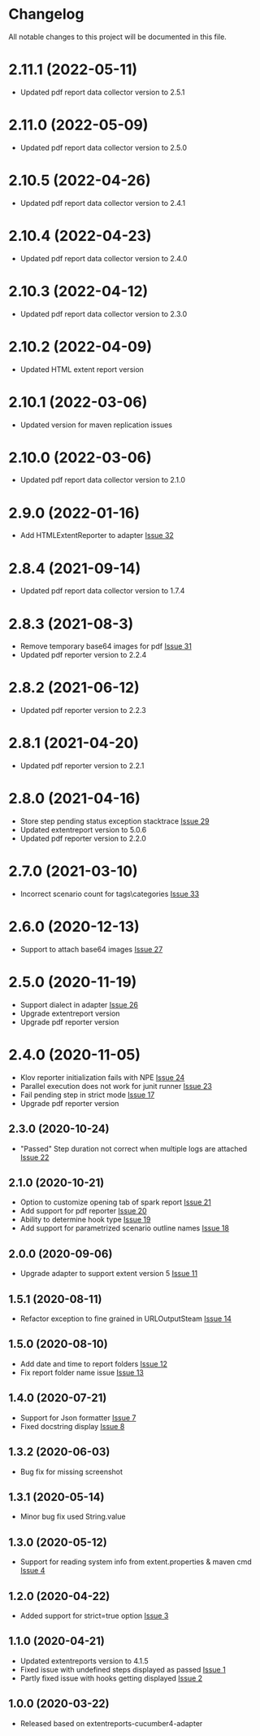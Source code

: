 # Changelog
All notable changes to this project will be documented in this file.

# 2.11.1 (2022-05-11)

* Updated pdf report data collector version to 2.5.1

# 2.11.0 (2022-05-09)

* Updated pdf report data collector version to 2.5.0

# 2.10.5 (2022-04-26)

* Updated pdf report data collector version to 2.4.1

# 2.10.4 (2022-04-23)

* Updated pdf report data collector version to 2.4.0

# 2.10.3 (2022-04-12)

* Updated pdf report data collector version to 2.3.0

# 2.10.2 (2022-04-09)
* Updated HTML extent report version

# 2.10.1 (2022-03-06)

* Updated version for maven replication issues

# 2.10.0 (2022-03-06)

* Updated pdf report data collector version to 2.1.0

# 2.9.0 (2022-01-16)

* Add HTMLExtentReporter to adapter [Issue 32](https://github.com/grasshopper7/extentreports-cucumber5-adapter/issues/32)

# 2.8.4 (2021-09-14)

* Updated pdf report data collector version to 1.7.4

# 2.8.3 (2021-08-3)

* Remove temporary base64 images for pdf [Issue 31](https://github.com/grasshopper7/extentreports-cucumber5-adapter/issues/31)
* Updated pdf reporter version to 2.2.4

# 2.8.2 (2021-06-12)

* Updated pdf reporter version to 2.2.3

# 2.8.1 (2021-04-20)

* Updated pdf reporter version to 2.2.1

# 2.8.0 (2021-04-16)

* Store step pending status exception stacktrace [Issue 29](https://github.com/grasshopper7/extentreports-cucumber6-adapter/issues/29)
* Updated extentreport version to 5.0.6
* Updated pdf reporter version to 2.2.0

# 2.7.0 (2021-03-10)

* Incorrect scenario count for tags\categories [Issue 33](https://github.com/grasshopper7/extentreports-cucumber6-adapter/issues/33)

# 2.6.0 (2020-12-13)

* Support to attach base64 images [Issue 27](https://github.com/grasshopper7/extentreports-cucumber5-adapter/issues/27)

# 2.5.0 (2020-11-19)

* Support dialect in adapter [Issue 26](https://github.com/grasshopper7/extentreports-cucumber5-adapter/issues/26)
* Upgrade extentreport version
* Upgrade pdf reporter version

# 2.4.0 (2020-11-05)

* Klov reporter initialization fails with NPE [Issue 24](https://github.com/grasshopper7/extentreports-cucumber5-adapter/issues/24)
* Parallel execution does not work for junit runner [Issue 23](https://github.com/grasshopper7/extentreports-cucumber5-adapter/issues/23)
* Fail pending step in strict mode [Issue 17](https://github.com/grasshopper7/extentreports-cucumber5-adapter/issues/17)
* Upgrade pdf reporter version

## 2.3.0 (2020-10-24)

* "Passed" Step duration not correct when multiple logs are attached [Issue 22](https://github.com/grasshopper7/extentreports-cucumber5-adapter/issues/22)

## 2.1.0 (2020-10-21)

* Option to customize opening tab of spark report [Issue 21](https://github.com/grasshopper7/extentreports-cucumber5-adapter/issues/21)
* Add support for pdf reporter [Issue 20](https://github.com/grasshopper7/extentreports-cucumber5-adapter/issues/20)
* Ability to determine hook type [Issue 19](https://github.com/grasshopper7/extentreports-cucumber5-adapter/issues/19)
* Add support for parametrized scenario outline names [Issue 18](https://github.com/grasshopper7/extentreports-cucumber5-adapter/issues/18)

## 2.0.0 (2020-09-06)

* Upgrade adapter to support extent version 5 [Issue 11](https://github.com/grasshopper7/extentreports-cucumber5-adapter/issues/11)

## 1.5.1 (2020-08-11)

* Refactor exception to fine grained in URLOutputSteam [Issue 14](https://github.com/grasshopper7/extentreports-cucumber5-adapter/issues/14)

## 1.5.0 (2020-08-10)

* Add date and time to report folders [Issue 12](https://github.com/grasshopper7/extentreports-cucumber5-adapter/issues/12)
* Fix report folder name issue [Issue 13](https://github.com/grasshopper7/extentreports-cucumber5-adapter/issues/13)

## 1.4.0 (2020-07-21)

* Support for Json formatter [Issue 7](https://github.com/grasshopper7/extentreports-cucumber5-adapter/issues/7)
* Fixed docstring display [Issue 8](https://github.com/grasshopper7/extentreports-cucumber5-adapter/issues/8)

## 1.3.2 (2020-06-03)

* Bug fix for missing screenshot 

## 1.3.1 (2020-05-14)

* Minor bug fix used String.value

## 1.3.0 (2020-05-12)

* Support for reading system info from extent.properties & maven cmd [Issue 4](https://github.com/grasshopper7/extentreports-cucumber5-adapter/issues/4)

## 1.2.0 (2020-04-22)

* Added support for strict=true option [Issue 3](https://github.com/grasshopper7/extentreports-cucumber5-adapter/issues/3)

## 1.1.0 (2020-04-21)

* Updated extentreports version to 4.1.5
* Fixed issue with undefined steps displayed as passed [Issue 1](https://github.com/grasshopper7/extentreports-cucumber5-adapter/issues/1)
* Partly fixed issue with hooks getting displayed [Issue 2](https://github.com/grasshopper7/extentreports-cucumber5-adapter/issues/2)

## 1.0.0 (2020-03-22)

* Released based on extentreports-cucumber4-adapter
